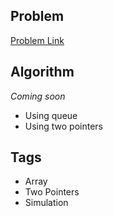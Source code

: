 ## Problem
[Problem Link](https://leetcode.com/problems/rearrange-array-elements-by-sign/)

## Algorithm
*Coming soon*
- Using queue
- Using two pointers

## Tags
 - Array
 - Two Pointers
 - Simulation